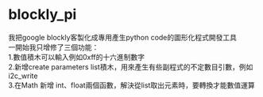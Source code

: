 # blockly_pi


我把google blockly客製化成專用產生python code的圖形化程式開發工具  
一開始我只增修了三個功能：  
1.數值積木可以輸入例如0xff的十六進制數字  
2.新增create parameters list積木，用來產生有些副程式的不定數目引數，例如i2c_write  
3.在Math 新增 int、float兩個函數，解決從list取出元素時，要轉換才能數值運算  
